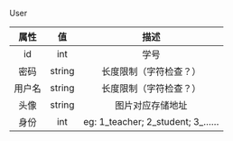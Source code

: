 User

|  属性  |   值   |              描述               |
| :----: | :----: | :-----------------------------: |
|   id   |  int   |              学号               |
|  密码  | string |     长度限制（字符检查？）      |
| 用户名 | string |     长度限制（字符检查？）      |
|  头像  | string |        图片对应存储地址         |
|  身份  |  int   | eg:  1_teacher; 2_student; 3_…… |

